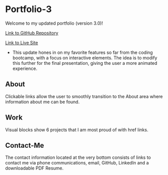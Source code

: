 # Portfolio-3
Welcome to my updated portfolio (version 3.0)!

[Link to GitHub Repository](https://github.com/WitnessMyHands/Portfolio-3)

[Link to Live Site](https://witnessmyhands.github.io/Portfolio-3/)

* This update hones in on my favorite features so far from the coding bootcamp, with a focus on interactive elements. The idea is to modify this further for the final presentation, giving the user a more animated experience.

## About
Clickable links allow the user to smoothly transition to the About area where information about me can be found.

## Work
Visual blocks show 6 projects that I am most proud of with href links.

## Contact-Me
The contact information located at the very bottom consists of links to contact me via phone communications, email, GitHub, LinkedIn and a downloadable PDF Resume.
